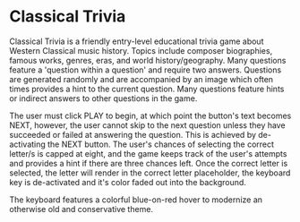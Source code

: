 # Classical Trivia

Classical Trivia is a friendly entry-level educational trivia game about Western Classical music history. Topics include 
composer biographies, famous works, genres, eras, and world history/geography. Many questions feature a 'question within a question' and
require two answers. Questions are generated randomly and are accompanied by an image which often times provides a hint to the current question. Many questions feature hints or indirect answers to other questions in the game. 

The user must click PLAY to begin, at which point the button's text becomes NEXT, however, the user cannot skip to the next question unless they have succeeded or failed at answering the question. This is achieved by de-activating the NEXT button. The user's chances of selecting the correct letter/s is capped at eight, and the game keeps track of the user's attempts and provides a hint if there are three chances left. Once the correct letter is selected, the letter will render in the correct letter placeholder, the keyboard key is de-activated and it's color faded out into the background. 

The keyboard features a colorful blue-on-red hover to modernize an otherwise old and conservative theme. 


